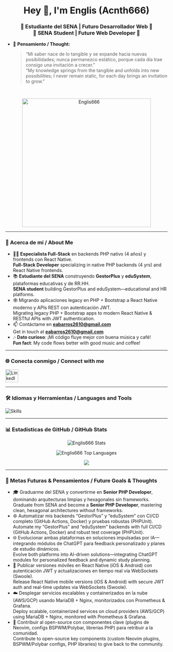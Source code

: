 <h1 align="center">Hey 👋, I'm Englis (Acnth666)</h1>
<h3 align="center">🌟 Estudiante del SENA | Futuro Desarrollador Web 🌟<br>🌟 SENA Student | Future Web Developer 🌟</h3>

- 💭 **Pensamiento / Thought:**  
  > “Mi saber nace de lo tangible y se expande hacia nuevas posibilidades; nunca permanezco estático, porque cada día trae consigo una invitación a crecer.”  
  > “My knowledge springs from the tangible and unfolds into new possibilities; I never remain static, for each day brings an invitation to grow.”  


<br>

<p align="center">
  <img src="https://github.com/Englis666/Englis666/blob/main/animation_500_kxa883sd.gif" alt="Englis666" width="400px"/>
</p>

---

### 🚀 Acerca de mí / About Me
- 👨‍💻 **Especialista Full-Stack** en backends PHP nativo (4 años) y frontends con React Native.  
  **Full-Stack Developer** specializing in native PHP backends (4 yrs) and React Native frontends.  
- 📚 **Estudiante del SENA** construyendo **GestorPlus** y **eduSystem**, plataformas educativas y de RR.HH.  
  **SENA student** building GestorPlus and eduSystem—educational and HR platforms.  
- 🕸️ Migrando aplicaciones legacy en PHP + Bootstrap a React Native moderno y APIs REST con autenticación JWT.  
  Migrating legacy PHP + Bootstrap apps to modern React Native & RESTful APIs with JWT authentication.  
- 📫 Contáctame en **eabarros2610@gmail.com**  
  Get in touch at **eabarros2610@gmail.com**  
- 🎶 **Dato curioso**: ¡Mi código fluye mejor con buena música y café!  
  **Fun fact**: My code flows better with good music and coffee!

---

### 🌐 Conecta conmigo / Connect with me
<p align="left">
  <a href="https://www.linkedin.com/in/englis-alexander-barros-osuna-775376343/" target="_blank">
    <img src="https://skillicons.dev/icons?i=linkedin" height="40" alt="LinkedIn"/>
  </a>
</p>

---

### 🛠️ Idiomas y Herramientas / Languages and Tools
<p align="left">
  <img src="https://skillicons.dev/icons?i=html,css,js,react,nodejs,java,python,c,php,mysql,bootstrap" alt="Skills" />
</p>

---

### 📊 Estadísticas de GitHub / GitHub Stats
<p align="center">
  <img src="https://github-readme-stats.vercel.app/api?username=Englis666&show_icons=true&theme=radical&hide_border=true" alt="Englis666 Stats" />
</p>

<p align="center">
  <img src="https://github-readme-stats.vercel.app/api/top-langs/?username=Englis666&layout=compact&theme=radical&hide_border=true" alt="Englis666 Top Languages" />
</p>

<p align="center">
  <img src="https://github-readme-streak-stats.herokuapp.com/?user=Englis666&theme=radical&hide_border=true%22%20alt=%22Englis666%20Streak" />
</p>

---

### 🎯 Metas Futuras & Pensamientos / Future Goals & Thoughts
- 🎓 Graduarme del SENA y convertirme en **Senior PHP Developer**, dominando arquitecturas limpias y hexagonales sin frameworks.  
  Graduate from SENA and become a **Senior PHP Developer**, mastering clean, hexagonal architectures without frameworks.  
- ⚙️ Automatizar mis backends “GestorPlus” y “eduSystem” con CI/CD completo (GitHub Actions, Docker) y pruebas robustas (PHPUnit).  
  Automate my “GestorPlus” and “eduSystem” backends with full CI/CD (GitHub Actions, Docker) and robust test coverage (PHPUnit).  
- 🌐 Evolucionar ambas plataformas en soluciones impulsadas por IA—integrando módulos de ChatGPT para feedback personalizado y planes de estudio dinámicos.  
  Evolve both platforms into AI-driven solutions—integrating ChatGPT modules for personalized feedback and dynamic study planning.  
- 📱 Publicar versiones móviles en React Native (iOS & Android) con autenticación JWT y actualizaciones en tiempo real vía WebSockets (Swoole).  
  Release React Native mobile versions (iOS & Android) with secure JWT auth and real-time updates via WebSockets (Swoole).  
- ☁️ Desplegar servicios escalables y containerizados en la nube (AWS/GCP) usando MariaDB + Nginx, monitorizados con Prometheus & Grafana.  
  Deploy scalable, containerized services on cloud providers (AWS/GCP) using MariaDB + Nginx, monitored with Prometheus & Grafana.  
- 🤝 Contribuir al open-source con componentes clave (plugins de Neovim, configs BSPWM/Polybar, librerías PHP) para retribuir a la comunidad.  
  Contribute to open-source key components (custom Neovim plugins, BSPWM/Polybar configs, PHP libraries) to give back to the community.  

